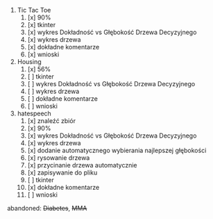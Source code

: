 1. Tic Tac Toe
   1. [x] 90%
   2. [x] tkinter
   3. [x] wykres Dokładność vs Głębokość Drzewa Decyzyjnego
   4. [x] wykres drzewa
   5. [x] dokładne komentarze
   6. [x] wnioski
2. Housing
   1. [x] 56%
   2. [ ] tkinter
   3. [ ] wykres Dokładność vs Głębokość Drzewa Decyzyjnego
   4. [ ] wykres drzewa
   5. [ ] dokładne komentarze
   6. [ ] wnioski
3. hatespeech
   1. [x] znaleźć zbiór
   2. [x] 90%
   3. [x] wykres Dokładność vs Głębokość Drzewa Decyzyjnego
   4. [x] wykres drzewa
   5. [x] dodanie automatycznego wybierania najlepszej głębokości 
   6. [x] rysowanie drzewa 
   7. [x] przycinanie drzewa automatycznie 
   8. [x] zapisywanie do pliku
   9. [ ] tkinter
   10. [x] dokładne komentarze
   11. [ ] wnioski 

abandoned:
~~Diabetes~~, 
~~MMA~~

